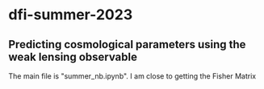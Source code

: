 # dfi-summer-2023
## Predicting cosmological parameters using the weak lensing observable

The main file is "summer_nb.ipynb". I am close to getting the Fisher Matrix